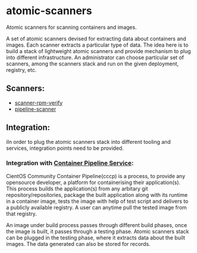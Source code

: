 # atomic-scanners
Atomic scanners for scanning containers and images.

A set of atomic scanners devised for extracting data about containers and images.
Each scanner extracts a particular type of data. The idea here is to build a
stack of lightweight atomic scanners and provide mechanism to plug into
different infrastructure. An administrator can choose particular set of scanners,
among the scanners stack and run on the given deployment, registry, etc.


## Scanners:
 - [scanner-rpm-verify](scanner-rpm-verify/)
 - [pipeline-scanner](pipeline-scanner/)

## Integration:
iIn order to plug the atomic scanners stack into different tooling and services,
integration points need to be provided.

### Integration with [Container Pipeline Service](https://github.com/CentOS/container-pipeline-service):
CientOS Community Container Pipeline(cccp) is a process, to provide any opensource developer, a platform for containerising their application(s). This process builds the application(s) from any arbitary git repository/repositories, package the built application along with its runtime in a container image, tests the image with help of test script and delivers to a publicly available registry. A user can anytime pull the tested image from that registry.

An image under build process passes through different build phases, once the image is built, it passes through a testing phase.
Atomic scanners stack can be plugged in the testing phase, where it extracts data about the built images. The data generated can also be stored for records.


